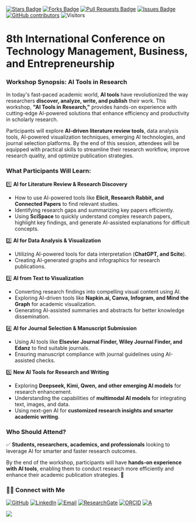 <a href="https://github.com/drshahizan/short-course/stargazers"><img src="https://img.shields.io/github/stars/drshahizan/short-course" alt="Stars Badge"/></a>
<a href="https://github.com/drshahizan/short-course/network/members"><img src="https://img.shields.io/github/forks/drshahizan/short-course" alt="Forks Badge"/></a>
<a href="https://github.com/drshahizan/short-course/pulls"><img src="https://img.shields.io/github/issues-pr/drshahizan/short-course" alt="Pull Requests Badge"/></a>
<a href="https://github.com/drshahizan/short-course"><img src="https://img.shields.io/github/issues/drshahizan/short-course" alt="Issues Badge"/></a>
<a href="https://github.com/drshahizan/short-course/graphs/contributors"><img alt="GitHub contributors" src="https://img.shields.io/github/contributors/drshahizan/short-course?color=2b9348"></a>
![Visitors](https://api.visitorbadge.io/api/visitors?path=https%3A%2F%2Fgithub.com%2Fdrshahizan%2Fshort-course&labelColor=%23d9e3f0&countColor=%23697689&style=flat)

# 8th International Conference on Technology Management, Business, and Entrepreneurship

### **Workshop Synopsis: AI Tools in Research**  

In today's fast-paced academic world, **AI tools** have revolutionized the way researchers **discover, analyze, write, and publish** their work. This workshop, **"AI Tools in Research,"** provides hands-on experience with cutting-edge AI-powered solutions that enhance efficiency and productivity in scholarly research.  

Participants will explore **AI-driven literature review tools**, data analysis tools, AI-powered visualization techniques, emerging AI technologies, and journal selection platforms. By the end of this session, attendees will be equipped with practical skills to streamline their research workflow, improve research quality, and optimize publication strategies.  

### **What Participants Will Learn:**  

1️⃣ **AI for Literature Review & Research Discovery**  
   - How to use AI-powered tools like **Elicit, Research Rabbit, and Connected Papers** to find relevant studies.  
   - Identifying research gaps and summarizing key papers efficiently.  
   - Using **SciSpace** to quickly understand complex research papers, highlight key findings, and generate AI-assisted explanations for difficult concepts.  

2️⃣ **AI for Data Analysis & Visualization**  
   - Utilizing AI-powered tools for data interpretation (**ChatGPT, and Scite**).  
   - Creating AI-generated graphs and infographics for research publications.  

3️⃣ **AI from Text to Visualization**  
   - Converting research findings into compelling visual content using AI.  
   - Exploring AI-driven tools like **Napkin.ai, Canva, Infogram, and Mind the Graph** for academic visualization.  
   - Generating AI-assisted summaries and abstracts for better knowledge dissemination.  

4️⃣ **AI for Journal Selection & Manuscript Submission**  
   - Using AI tools like **Elsevier Journal Finder, Wiley Journal Finder, and Edanz** to find suitable journals.  
   - Ensuring manuscript compliance with journal guidelines using AI-assisted checks.  

5️⃣ **New AI Tools for Research and Writing**  
   - Exploring **Deepseek, Kimi, Qwen, and other emerging AI models** for research enhancement.  
   - Understanding the capabilities of **multimodal AI models** for integrating text, images, and data.  
   - Using next-gen AI for **customized research insights and smarter academic writing**.  

### **Who Should Attend?**  
✅ **Students, researchers, academics, and professionals** looking to leverage AI for smarter and faster research outcomes.  

By the end of the workshop, participants will have **hands-on experience with AI tools**, enabling them to conduct research more efficiently and enhance their academic publication strategies. 🚀

### 🙌🏻 Connect with Me
<p align="left">
    <a href="https://github.com/drshahizan" target="_blank"><img alt="GitHub" src="https://img.shields.io/badge/-@drshahizan-181717?style=flat-square&logo=GitHub&logoColor=white"></a>
    <a href="https://www.linkedin.com/in/drshahizan" target="_blank"><img alt="LinkedIn" src="https://img.shields.io/badge/-drshahizan-blue?style=flat-square&logo=Linkedin&logoColor=white&link=https://www.linkedin.com/in/drshahizan/"></a>
    <a href="mailto:shahizan@utm.my" target="_blank"><img alt="Email" src="https://img.shields.io/badge/-shahizan@utm.my-c14438?style=flat-square&logo=Gmail&logoColor=white&link=mailto:shahizan@utm.my.com"></a>
    <a href="https://www.researchgate.net/profile/Mohd-Othman-28" target="_blank"><img alt="ResearchGate" src="https://img.shields.io/badge/-ResearchGate-00CCBB?style=flat-square&logo=ResearchGate&logoColor=white"></a>
    <a href="https://orcid.org/0000-0003-4261-1873" target="_blank"><img alt="ORCID" src="https://img.shields.io/badge/-ORCID-A6CE39?style=flat-square&logo=ORCID&logoColor=white"></a> 
 <a href="https://visitorbadge.io/status?path=https%3A%2F%2Fgithub.com%2Fdrshahizan" target="_blank"><img alt="A" src="https://api.visitorbadge.io/api/visitors?path=https%3A%2F%2Fgithub.com%2Fdrshahizan&labelColor=%23697689&countColor=%23555555&style=plastic"></a>
 
![](https://hit.yhype.me/github/profile?user_id=81284918)
</p>

